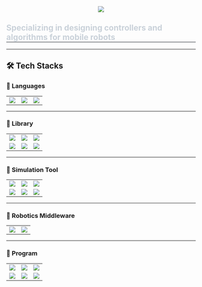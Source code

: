 <div align="center">
  <img src="https://capsule-render.vercel.app/api?type=transparent&color=7187f4&height=180&text=Eunwon's%20Github&animation=&fontColor=ffffff&fontSize=60" />
</div>

<div style="text-align: left;"> 
  <h2 style="border-bottom: 1px solid #21262d; color: #c9d1d9;"> Specializing in designing controllers and algorithms for mobile robots </h2>  
</div>

---

## 🛠️ Tech Stacks  

### 🔹 Languages  
| | | |
|---|---|---|
| <img src="https://img.shields.io/badge/Python-3776AB?style=plastic&logo=python&logoColor=white" /> | <img src="https://img.shields.io/badge/C++-00599C?style=plastic&logo=c%2B%2B&logoColor=white" /> | <img src="https://img.shields.io/badge/Linux-FCC624?style=plastic&logo=linux&logoColor=black" /> |

---

### 🔹 Library  
| | | |
|---|---|---|
| <img src="https://img.shields.io/badge/YOLO-00FFFF?style=plastic&logo=yolo&logoColor=black" /> | <img src="https://img.shields.io/badge/PyTorch-EE4C2C?style=plastic&logo=pytorch&logoColor=white" /> | <img src="https://img.shields.io/badge/TensorFlow-FF6F00?style=plastic&logo=tensorflow&logoColor=white" /> |
| <img src="https://img.shields.io/badge/Open3D-232F3E?style=plastic&logo=open3d&logoColor=white" /> | <img src="https://img.shields.io/badge/Numpy-013243?style=plastic&logo=numpy&logoColor=white" /> | <img src="https://img.shields.io/badge/OpenCV-5C3EE8?style=plastic&logo=opencv&logoColor=white" /> |

---

### 🔹 Simulation Tool  
| | | |
|---|---|---|
| <img src="https://img.shields.io/badge/Gazebo-FF6600?style=plastic&logo=ros&logoColor=white" /> | <img src="https://img.shields.io/badge/Matlab%20Simulink-0076A8?style=plastic&logo=mathworks&logoColor=white" /> | <img src="https://img.shields.io/badge/Unity-000000?style=plastic&logo=unity&logoColor=white" /> |
| <img src="https://img.shields.io/badge/SimulationX-CC0000?style=plastic&logo=redhat&logoColor=white" /> | <img src="https://img.shields.io/badge/Isaac%20Sim-76B900?style=plastic&logo=nvidia&logoColor=white" /> | <img src="https://img.shields.io/badge/Webots-22AA00?style=plastic&logo=webots&logoColor=white" /> |

---

### 🔹 Robotics Middleware  
| | |
|---|---|
| <img src="https://img.shields.io/badge/ROS-22314E?style=plastic&logo=ros&logoColor=white" /> | <img src="https://img.shields.io/badge/ROS2-22314E?style=plastic&logo=ros&logoColor=white" /> |

---

### 🔹 Program  
| | | |
|---|---|---|
| <img src="https://img.shields.io/badge/SolidWorks-FF0000?style=plastic&logo=dassaultsystemes&logoColor=white" /> | <img src="https://img.shields.io/badge/Fusion%20360-FCA121?style=plastic&logo=autodesk&logoColor=white" /> | <img src="https://img.shields.io/badge/MATLAB-0076A8?style=plastic&logo=mathworks&logoColor=white" /> |
| <img src="https://img.shields.io/badge/Blender-F5792A?style=plastic&logo=blender&logoColor=white" /> | <img src="https://img.shields.io/badge/VS%20Code-007ACC?style=plastic&logo=visualstudiocode&logoColor=white" /> | <img src="https://img.shields.io/badge/GitHub-181717?style=plastic&logo=github&logoColor=white" /> |


